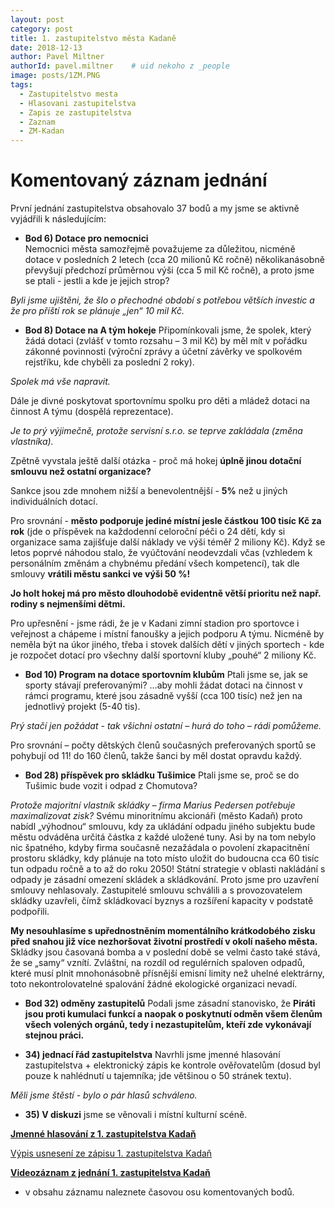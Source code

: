 ```yaml
---
layout: post
category: post
title: 1. zastupitelstvo města Kadaně
date: 2018-12-13
author: Pavel Miltner
authorId: pavel.miltner    # uid nekoho z _people
image: posts/1ZM.PNG
tags:
  - Zastupitelstvo mesta
  - Hlasovani zastupitelstva
  - Zapis ze zastupitelstva
  - Zaznam 
  - ZM-Kadan
---
```


# Komentovaný záznam jednání 

První jednání zastupitelstva obsahovalo 37 bodů a my jsme se aktivně vyjádřili k následujícím:

* **Bod 6) Dotace pro nemocnici**   
Nemocnici města samozřejmě považujeme za důležitou, nicméně dotace v posledních 2 letech (cca 20 milionů Kč ročně) několikanásobně převyšují předchozí průměrnou výši (cca 5 mil Kč ročně), a proto jsme se ptali - jestli a kde je jejich strop? 

*Byli jsme ujištěni, že šlo o přechodné období s potřebou větších investic a že pro příští rok se plánuje „jen“ 10 mil Kč.*

* **Bod 8) Dotace na A tým hokeje**
Připomínkovali jsme, že spolek, který žádá dotaci (zvlášť v tomto rozsahu – 3 mil Kč) by měl mít v pořádku zákonné povinnosti (výroční zprávy a účetní závěrky ve spolkovém rejstříku, kde chyběli za poslední 2 roky).

*Spolek má vše napravit.*

Dále je divné poskytovat sportovnímu spolku pro děti a mládež dotaci na činnost A týmu (dospělá reprezentace). 

*Je to prý výjimečně, protože servisní s.r.o. se teprve zakládala (změna vlastníka).*

Zpětně vyvstala ještě další otázka - proč má hokej **úplně jinou dotační smlouvu než ostatní organizace?** 

Sankce jsou zde mnohem nižší a benevolentnější - **5%** než u jiných individuálních dotací.

Pro srovnání - **město podporuje jediné místní jesle částkou 100 tisíc Kč za rok** 
(jde o příspěvek na každodenní celoroční péči o 24 dětí, kdy si organizace sama zajišťuje další náklady ve výši téměř 
2 miliony Kč).
Když se letos poprvé náhodou stalo, že vyúčtování neodevzdali včas (vzhledem k personálním změnám a chybnému předání všech kompetencí), tak dle smlouvy **vrátili městu sankci ve výši 50 %!**

**Jo holt hokej má pro město dlouhodobě evidentně větší prioritu než např. rodiny s nejmenšími dětmi.**

Pro upřesnění - jsme rádi, že je v Kadani zimní stadion pro sportovce i veřejnost a chápeme i místní fanoušky a jejich podporu A týmu. Nicméně by neměla být na úkor jiného, třeba i stovek dalších dětí v jiných sportech - kde je rozpočet dotací pro všechny další sportovní kluby „pouhé“ 2 miliony Kč.

* **Bod 10) Program na dotace sportovním klubům**
Ptali jsme se, jak se sporty stávají preferovanými? …aby mohli žádat dotaci na činnost v rámci programu, které jsou zásadně vyšší (cca 100 tisíc) než jen na jednotlivý projekt (5-40 tis).

*Prý stačí jen požádat - tak všichni ostatní – hurá do toho – rádi pomůžeme.*

Pro srovnání – počty dětských členů současných preferovaných sportů se pohybují od 11! do 160 členů, takže šanci by měl dostat opravdu každý.

* **Bod 28) příspěvek pro skládku Tušimice** 
Ptali jsme se, proč se do Tušimic bude vozit i odpad z Chomutova? 

*Protože majoritní vlastník skládky – firma Marius Pedersen potřebuje maximalizovat zisk?*
Svému minoritnímu akcionáři (město Kadaň) proto nabídl „výhodnou“ smlouvu, kdy za ukládání odpadu jiného subjektu bude městu odváděna určitá částka z každé uložené tuny. 
Asi by na tom nebylo nic špatného, kdyby firma současně nezažádala o povolení zkapacitnění prostoru skládky, kdy plánuje na toto místo uložit do budoucna cca 60 tisíc tun odpadu ročně a to až do roku 2050! 
Státní strategie v oblasti nakládání s odpady je zásadní omezení skládek a skládkování. Proto jsme pro uzavření smlouvy nehlasovaly. 
Zastupitelé smlouvu schválili a s provozovatelem skládky uzavřeli, čímž skládkovací byznys a rozšíření kapacity v podstatě podpořili. 

**My nesouhlasíme s upřednostněním momentálního krátkodobého zisku před snahou již více nezhoršovat životní prostředí v okolí našeho města.** Skládky jsou časovaná bomba a v poslední době se velmi často také stává, že se „samy“ vznítí. Zvláštní, na rozdíl od regulérních spaloven odpadů, které musí plnit mnohonásobně přísnější emisní limity než uhelné elektrárny, toto nekontrolovatelné spalování žádné ekologické organizaci nevadí.

* **Bod 32) odměny zastupitelů**
Podali jsme zásadní stanovisko, že **Piráti jsou proti kumulaci funkcí a naopak o poskytnutí odměn všem členům všech volených orgánů, tedy i nezastupitelům, kteří zde vykonávají stejnou práci.**

* **34) jednací řád zastupitelstva** 
Navrhli jsme jmenné hlasování zastupitelstva + elektronický zápis ke kontrole ověřovatelům 
(dosud byl pouze k nahlédnutí u tajemníka; jde většinou o 50 stránek textu). 

*Měli jsme štěstí - bylo o pár hlasů schváleno.*

* **35) V diskuzi** jsme se věnovali i místní kulturní scéně.

**[Jmenné hlasování z 1. zastupitelstva Kadaň](https://drive.google.com/open?id=1vofemQrGNcrVGneKkquDiOwwJ_vz19pY)**

[Výpis usnesení ze zápisu 1. zastupitelstva Kadaň](http://www.mesto-kadan.cz/obcan/8773/vypis-usneseni-ze-zapisu-z-1-zasedani-zastupitelstva-mesta)

**[Videozáznam z jednání 1. zastupitelstva Kadaň](https://www.youtube.com/watch?v=G7Si0eIUMeU)** 
- v obsahu záznamu naleznete časovou osu komentovaných bodů.
